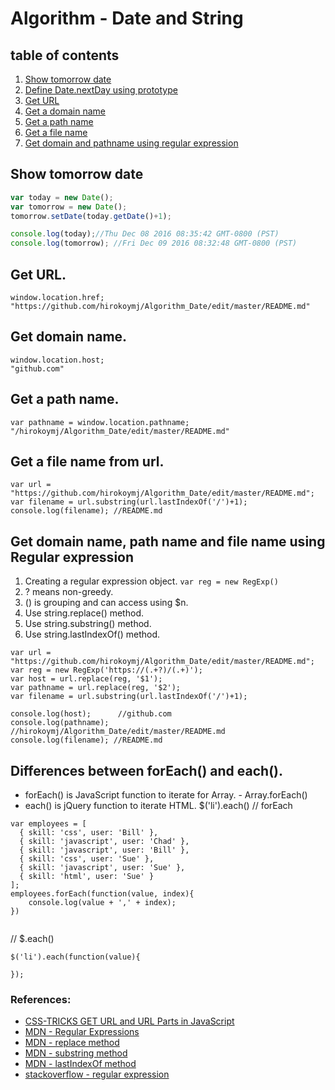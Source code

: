 # Algorithm - Date and String

## table of contents
1. [Show tomorrow date](#show-tomorrow-date)
2. [Define Date.nextDay using prototype](#)
3. [Get URL](#get-url)
4. [Get a domain name](#get-domain-name)
5. [Get a path name](#get-a-path-name)
6. [Get a file name](#get-a-file-name-from-url)
7. [Get domain and pathname using regular expression](#get-domain-name-and-path-name-using-regular-expression) 


## Show tomorrow date
```js
var today = new Date();
var tomorrow = new Date();
tomorrow.setDate(today.getDate()+1);

console.log(today);//Thu Dec 08 2016 08:35:42 GMT-0800 (PST)
console.log(tomorrow); //Fri Dec 09 2016 08:32:48 GMT-0800 (PST)
```

## Get URL.
```
window.location.href;
"https://github.com/hirokoymj/Algorithm_Date/edit/master/README.md"
```

## Get domain name.
```
window.location.host;
"github.com"
```

## Get a path name.
```
var pathname = window.location.pathname;
"/hirokoymj/Algorithm_Date/edit/master/README.md"
```

## Get a file name from url.
```
var url = "https://github.com/hirokoymj/Algorithm_Date/edit/master/README.md";
var filename = url.substring(url.lastIndexOf('/')+1);
console.log(filename); //README.md
```


## Get domain name, path name and file name using Regular expression
1. Creating a regular expression object. `var reg = new RegExp()`
2. ? means non-greedy.
3. () is grouping and can access using $n.
4. Use string.replace() method.
5. Use string.substring() method.
6. Use string.lastIndexOf() method.


```
var url = "https://github.com/hirokoymj/Algorithm_Date/edit/master/README.md";
var reg = new RegExp('https://(.+?)/(.+)');
var host = url.replace(reg, '$1');
var pathname = url.replace(reg, '$2');
var filename = url.substring(url.lastIndexOf('/')+1);

console.log(host); 		//github.com
console.log(pathname); //hirokoymj/Algorithm_Date/edit/master/README.md
console.log(filename); //README.md
```
## Differences between forEach() and each().
- forEach() is JavaScript function to iterate for Array. - Array.forEach()
- each() is jQuery function to iterate HTML. $('li').each()
// forEach
```
var employees = [
  { skill: 'css', user: 'Bill' },
  { skill: 'javascript', user: 'Chad' },
  { skill: 'javascript', user: 'Bill' },
  { skill: 'css', user: 'Sue' },
  { skill: 'javascript', user: 'Sue' },
  { skill: 'html', user: 'Sue' }
];
employees.forEach(function(value, index){
	console.log(value + ',' + index);
})


```

// $.each()
```
$('li').each(function(value){

});
```



### References:
- [CSS-TRICKS GET URL and URL Parts in JavaScript](https://css-tricks.com/snippets/javascript/get-url-and-url-parts-in-javascript/)
- [MDN - Regular Expressions](https://developer.mozilla.org/en-US/docs/Web/JavaScript/Guide/Regular_Expressions)
- [MDN - replace method](https://developer.mozilla.org/en-US/docs/Web/JavaScript/Reference/Global_Objects/String/replace)
- [MDN - substring method](https://developer.mozilla.org/en-US/docs/Web/JavaScript/Reference/Global_Objects/String/substring)
- [MDN - lastIndexOf method](https://developer.mozilla.org/en-US/docs/Web/JavaScript/Reference/Global_Objects/String/lastIndexOf)
- [stackoverflow - regular expression](http://stackoverflow.com/questions/3809401/what-is-a-good-regular-expression-to-match-a-url)
